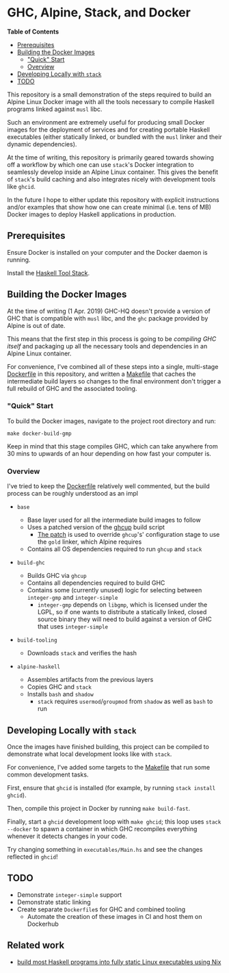 # GHC, Alpine, Stack, and Docker

<!-- markdown-toc start - Don't edit this section. Run M-x markdown-toc-refresh-toc -->
**Table of Contents**

- [Prerequisites](#prerequisites)
- [Building the Docker Images](#building-the-docker-images)
    - ["Quick" Start](#quick-start)
    - [Overview](#overview)
- [Developing Locally with `stack`](#developing-locally-with-stack)
- [TODO](#todo)

<!-- markdown-toc end -->

This repository is a small demonstration of the steps required to build an 
Alpine Linux Docker image with all the tools necessary to compile Haskell
programs linked against `musl` libc.

Such an environment are extremely useful for producing small Docker images for
the deployment of services and for creating portable Haskell executables (either
statically linked, or bundled with the `musl` linker and their dynamic 
dependencies).

At the time of writing, this repository is primarily geared towards showing off
a workflow by which one can use `stack`'s Docker integration to seamlessly 
develop inside an Alpine Linux container. This gives the benefit of `stack`'s
build caching and also integrates nicely with development tools like `ghcid`.

In the future I hope to either update this repository with explicit instructions
and/or examples that show how one can create minimal (i.e. tens of MB) 
Docker images to deploy Haskell applications in production.

## Prerequisites

Ensure Docker is installed on your computer and the Docker daemon is running.

Install the [Haskell Tool Stack](https://docs.haskellstack.org/en/stable/README/).

## Building the Docker Images

At the time of writing (1 Apr. 2019) GHC-HQ doesn't provide a version of GHC 
that is compatible with `musl` libc, and the `ghc` package provided by Alpine
is out of date. 

This means that the first step in this process is going to be _compiling GHC
itself_ and packaging up all the necessary tools and dependencies in an Alpine 
Linux container.

For convenience, I've combined all of these steps into a single, multi-stage
[Dockerfile](Dockerfile) in this repository, and written a [Makefile](Makefile)
that caches the intermediate build layers so changes to the final environment
don't trigger a full rebuild of GHC and the associated tooling.

### "Quick" Start

To build the Docker images, navigate to the project root directory and run:

    make docker-build-gmp

Keep in mind that this stage compiles GHC, which can take anywhere from 30 mins
to upwards of an hour depending on how fast your computer is.

### Overview

I've tried to keep the [Dockerfile](Dockerfile) relatively well commented, but
the build process can be roughly understood as an impl

- `base`
  - Base layer used for all the intermediate build images to follow
  - Uses a patched version of the [ghcup](https://github.com/haskell/ghcup/)
  build script
    - [The patch](docker/ghcup.diff) is used to override `ghcup`'s' 
    configuration stage to use the `gold` linker, which Alpine requires
  - Contains all OS dependencies required to run `ghcup` and `stack`

- `build-ghc`
  - Builds GHC via `ghcup`
  - Contains all dependencies required to build GHC
  - Contains some (currently unused) logic for selecting between `integer-gmp`
  and `integer-simple`
    - `integer-gmp` depends on `libgmp`, which is licensed under the LGPL, so
    if one wants to distribute a statically linked, closed source binary they
    will need to build against a version of GHC that uses `integer-simple`

- `build-tooling`
  - Downloads `stack` and verifies the hash

- `alpine-haskell`
  - Assembles artifacts from the previous layers
  - Copies GHC and `stack`
  - Installs `bash` and `shadow`
    - `stack` requires `usermod`/`groupmod` from `shadow` as well as `bash` to
    run
    
## Developing Locally with `stack`

Once the images have finished building, this project can be compiled to 
demonstrate what local development looks like with `stack`.

For convenience, I've added some targets to the [Makefile](Makefile) that run
some common development tasks.

First, ensure that `ghcid` is installed (for example, by running 
`stack install ghcid`).

Then, compile this project in Docker by running `make build-fast`.

Finally, start a `ghcid` development loop with `make ghcid`; this loop uses
`stack --docker` to spawn a container in which GHC recompiles everything 
whenever it detects changes in your code.

Try changing something in `executables/Main.hs` and see the changes reflected in
`ghcid`!

## TODO

- Demonstrate `integer-simple` support
- Demonstrate static linking
- Create separate `Dockerfile`s for GHC and combined tooling
  - Automate the creation of these images in CI and host them on Dockerhub

## Related work

- [build most Haskell programs into fully static Linux executables using Nix](https://github.com/nh2/static-haskell-nix)
